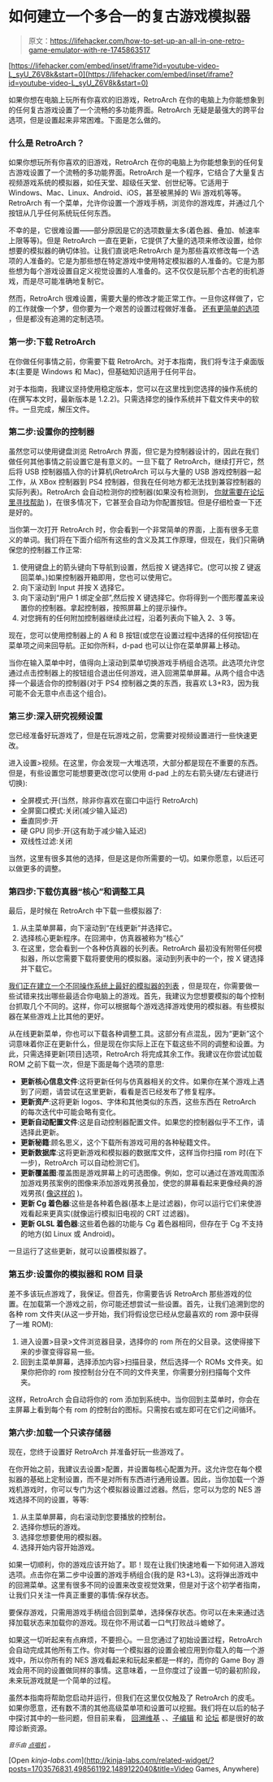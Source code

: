 # 如何建立一个多合一的复古游戏模拟器

> 原文：<https://lifehacker.com/how-to-set-up-an-all-in-one-retro-game-emulator-with-re-1745863517>

 [https://lifehacker.com/embed/inset/iframe?id=youtube-video-L_syU_Z6V8k&start=0](https://lifehacker.com/embed/inset/iframe?id=youtube-video-L_syU_Z6V8k&start=0) 

如果你想在电脑上玩所有你喜欢的旧游戏，RetroArch 在你的电脑上为你能想象到的任何复古游戏设置了一个流畅的多功能界面。RetroArch 无疑是最强大的跨平台选项，但是设置起来非常困难。下面是怎么做的。



### 什么是 RetroArch？

如果你想玩所有你喜欢的旧游戏，RetroArch 在你的电脑上为你能想象到的任何复古游戏设置了一个流畅的多功能界面。RetroArch 是一个程序，它结合了大量复古视频游戏系统的模拟器，如任天堂、超级任天堂、创世纪等。它适用于 Windows、Mac、Linux、Android、iOS，甚至被黑掉的 Wii 游戏机等等。RetroArch 有一个菜单，允许你设置一个游戏手柄，浏览你的游戏库，并通过几个按钮从几乎任何系统玩任何东西。

不幸的是，它很难设置——部分原因是它的选项数量太多(着色器、叠加、帧速率上限等等)。但是 RetroArch 一直在更新，它提供了大量的选项来修改设置，给你想要的模拟器的确切体验。让我们直说吧:RetroArch 是为那些喜欢修改每一个选项的人准备的。它是为那些想在特定游戏中使用特定模拟器的人准备的。它是为那些想为每个游戏设置自定义视觉设置的人准备的。这不仅仅是玩那个古老的街机游戏，而是尽可能准确地复制它。

然而，RetroArch 很难设置，需要大量的修改才能正常工作。一旦你这样做了，它的工作就像一个梦，但你要为一个艰苦的设置过程做好准备。 [还有更简单的选项](https://lifehacker.com/whats-the-best-device-for-emulating-my-retro-games-1543810224) ，但是都没有追溯的定制选项。

### 第一步:下载 RetroArch

在你做任何事情之前，你需要下载 RetroArch。对于本指南，我们将专注于桌面版本(主要是 Windows 和 Mac)，但基础知识适用于任何平台。

对于本指南，我建议坚持使用稳定版本，您可以在这里找到您选择的操作系统的(在撰写本文时，最新版本是 1.2.2)。只需选择您的操作系统并下载文件夹中的软件。一旦完成，解压文件。

### 第二步:设置你的控制器

虽然您可以使用键盘浏览 RetroArch 界面，但它是为控制器设计的，因此在我们做任何其他事情之前设置它是有意义的。一旦下载了 RetroArch，继续打开它，然后将 USB 控制器插入你的计算机(RetroArch 可以与大量的 USB 游戏控制器一起工作，从 XBox 控制器到 PS4 控制器，但我在任何地方都无法找到兼容控制器的实际列表)。RetroArch 会自动检测你的控制器(如果没有检测到， [你就需要在论坛里寻找帮助](http://www.libretro.com/forums/) )，在很多情况下，它甚至会自动为你配置按钮。但是仔细检查一下还是好的。

当你第一次打开 RetroArch 时，你会看到一个非常简单的界面，上面有很多无意义的单词。我们将在下面介绍所有这些的含义及其工作原理，但现在，我们只需确保您的控制器工作正常:

1.  使用键盘上的箭头键向下导航到设置，然后按 X 键选择它。(您可以按 Z 键返回菜单。)如果控制器开箱即用，您也可以使用它。
2.  向下滚动到 Input 并按 X 选择它。
3.  向下滚动到“用户 1 绑定全部”,然后按 X 键选择它。你将得到一个图形覆盖来设置你的控制器。拿起控制器，按照屏幕上的提示操作。
4.  对您拥有的任何附加控制器继续此过程，沿着列表向下输入 2、3 等。

现在，您可以使用控制器上的 A 和 B 按钮(或您在设置过程中选择的任何按钮)在菜单项之间来回导航。正如你所料，d-pad 也可以让你在菜单屏幕上移动。

当你在输入菜单中时，值得向上滚动到菜单切换游戏手柄组合选项。此选项允许您通过点击控制器上的按钮组合退出任何游戏，进入回溯菜单屏幕。从两个组合中选择一个最适合你的控制器(对于 PS4 控制器之类的东西，我喜欢 L3+R3，因为我可能不会无意中点击这个组合)。

### 第三步:深入研究视频设置

您已经准备好玩游戏了，但是在玩游戏之前，您需要对视频设置进行一些快速更改。

进入设置>视频。在这里，你会发现一大堆选项，大部分都是现在不重要的东西。但是，有些设置您可能想要更改(您可以使用 d-pad 上的左右箭头键/左右键进行切换):

*   全屏模式:开(当然，除非你喜欢在窗口中运行 RetroArch)
*   全屏窗口模式:关闭(减少输入延迟)
*   垂直同步:开
*   硬 GPU 同步:开(这有助于减少输入延迟)
*   双线性过滤:关闭

当然，这里有很多其他的选择，但是这是你所需要的一切。如果你愿意，以后还可以做更多的调整。

### 第四步:下载仿真器“核心”和调整工具

最后，是时候在 RetroArch 中下载一些模拟器了:

1.  从主菜单屏幕，向下滚动到“在线更新”并选择它。
2.  选择核心更新程序。在回溯中，仿真器被称为“核心”
3.  在这里，您会看到一个各种仿真器的长列表。RetroArch 最初没有附带任何模拟器，所以您需要下载将要使用的模拟器。滚动到列表中的一个，按 X 键选择并下载它。

[我们正在建立一个不同操作系统上最好的模拟器的列表](http://lifehacker.com/tag/emulators) ，但是现在，你需要做一些试错来找出哪些最适合你电脑上的游戏。首先，我建议为您想要模拟的每个控制台抓取几个不同的。这样，你可以根据每个游戏选择游戏使用的模拟器。有些模拟器在某些游戏上比其他的更好。

从在线更新菜单，你也可以下载各种调整工具。这部分有点混乱，因为“更新”这个词意味着你正在更新什么，但是现在你实际上正在下载这些不同的调整和设置。为此，只需选择更新[项目]选项，RetroArch 将完成其余工作。我建议在你尝试加载 ROM 之前下载一次，但是下面是每个选项的意思:

*   **更新核心信息文件**:这将更新任何与仿真器相关的文件。如果你在某个游戏上遇到了问题，请尝试在这里更新，看看是否已经发布了修复程序。
*   **更新资产**:这将更新 logos、字体和其他类似的东西，这些东西在 RetroArch 的每次迭代中可能会略有变化。
*   **更新自动配置文件**:这是自动控制器配置文件。如果您的控制器似乎不工作，请选择此更新。
*   **更新秘籍**:顾名思义，这个下载所有游戏可用的各种秘籍文件。
*   **更新数据库**:这将更新游戏和模拟器的数据库文件，这样当你扫描 rom 时(在下一步)，RetroArch 可以自动检测它们。
*   **更新覆盖图**:覆盖图是游戏屏幕上的可选图像。例如，您可以通过在游戏周围添加游戏男孩案例的图像来添加游戏男孩叠加，使您的屏幕看起来更像经典的游戏男孩( [像这样的](http://i598.photobucket.com/albums/tt65/AmigaJay/gbpreview_zps3342a92f.jpg) )。
*   **更新 Cg 着色器**:这些是各种着色器(基本上是过滤器)，你可以运行它们来使游戏看起来更真实(就像运行模拟旧电视的 CRT 过滤器)。
*   **更新 GLSL 着色器**:这些着色器的功能与 Cg 着色器相同，但存在于 Cg 不支持的地方(如 Linux 或 Android)。

一旦运行了这些更新，就可以设置模拟器了。

### 第五步:设置你的模拟器和 ROM 目录

差不多该玩点游戏了，我保证。但首先，你需要告诉 RetroArch 那些游戏的位置。在加载第一个游戏之前，你可能还想尝试一些设置。首先，让我们追溯到您的各种 rom 文件夹(从这一步开始，我们将假设您已经从您最喜欢的 rom 源中获得了一堆 ROM):

1.  进入设置>目录>文件浏览器目录，选择你的 rom 所在的父目录。这使得接下来的步骤变得容易一些。
2.  回到主菜单屏幕，选择添加内容>扫描目录，然后选择一个 ROMs 文件夹。如果你把你的 rom 按控制台分在不同的文件夹里，你需要分别扫描每个文件夹。

这样，RetroArch 会自动将你的 rom 添加到系统中。当你回到主菜单时，你会在主屏幕上看到每个有 rom 的控制台的图标。只需按右或左即可在它们之间循环。

### 第六步:加载一个只读存储器

现在，您终于设置好 RetroArch 并准备好玩一些游戏了。

在你开始之前，我建议去设置>配置，并设置每核心配置为开。这允许您在每个模拟器的基础上定制设置，而不是对所有东西进行通用设置。因此，当你加载一个游戏机游戏时，你可以专门为这个模拟器设置过滤器。然后，您可以为您的 NES 游戏选择不同的设置，等等:

1.  从主菜单屏幕，向右滚动到您要播放的控制台。
2.  选择你想玩的游戏。
3.  选择您想要使用的模拟器。
4.  选择开始内容开始游戏。

如果一切顺利，你的游戏应该开始了。耶！现在让我们快速地看一下如何进入游戏选项。点击你在第二步中设置的游戏手柄组合(我的是 R3+L3)。这将弹出游戏中的回溯菜单。这里有很多不同的设置来改变视觉效果，但是对于这个初学者指南，让我们只关注一件真正重要的事情:保存状态。

要保存游戏，只需用游戏手柄组合回到菜单，选择保存状态。你可以在未来通过选择加载状态来加载你的游戏。现在你不用试着一口气打败战斗蟾蜍了。

如果这一切听起来有点麻烦，不要担心。一旦您通过了初始设置过程，RetroArch 会自动完成其他所有工作。你对每一个模拟器的设置会被应用到你载入的每一个游戏中，所以你所有的 NES 游戏看起来和玩起来都是一样的，而你的 Game Boy 游戏会用不同的设置做同样的事情。这意味着，一旦你度过了设置一切的最初阶段，未来玩游戏就是一个简单的过程。

虽然本指南将帮助您启动并运行，但我们在这里仅仅触及了 RetroArch 的皮毛。如果你愿意，还有数不清的其他高级菜单项和设置可以挖掘。我们将在以后的帖子中探讨其中的一些问题，但目前来看， [回溯维基](http://wiki.libretro.com/index.php?title=Main_Page) 、、[子编辑](https://www.reddit.com/r/RetroArch/) 和 [论坛](http://libretro.com/forums/) 都是很好的故障诊断资源。

<small>*音乐由*</small> [<small>*点唱机*</small>](http://freemusicarchive.org/music/Visager/Songs_From_An_Unmade_World/Visager_-_Songs_from_an_Unmade_World_-_18_Dark_Sanctum_Boss_Fight_-Loop-) <small>*。*</small>

[Open *kinja-labs.com*](http://kinja-labs.com/related-widget/?posts=1703576831,498561192,1489122040&title=Video Games, Anywhere)